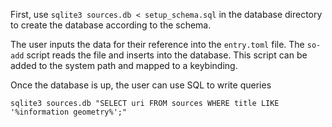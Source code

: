 First, use `sqlite3 sources.db < setup_schema.sql` in the database directory to create the database according to the schema.

The user inputs the data for their reference into the `entry.toml` file.
The `so-add` script reads the file and inserts into the database.
This script can be added to the system path and mapped to a keybinding.

Once the database is up, the user can use SQL to write queries
```{bash}
sqlite3 sources.db "SELECT uri FROM sources WHERE title LIKE '%information geometry%';"
```
